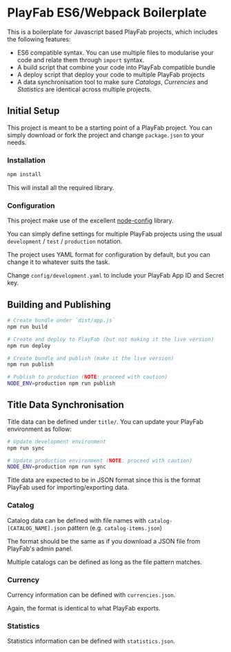 # PlayFab ES6/Webpack Boilerplate

This is a boilerplate for Javascript based PlayFab projects, which includes the following features:

* ES6 compatible syntax. You can use multiple files to modularise your code and relate them through `import` syntax.
* A build script that combine your code into PlayFab compatible bundle
* A deploy script that deploy your code to multiple PlayFab projects
* A data synchronisation tool to make sure _Catalogs_, _Currencies_ and _Statistics_ are identical across multiple projects.

## Initial Setup

This project is meant to be a starting point of a PlayFab project. You can simply download or fork the project and change `package.json` to your needs.

### Installation

```bash
npm install
```

This will install all the required library.

### Configuration

This project make use of the excellent [node-config](https://github.com/lorenwest/node-config) library.

You can simply define settings for multiple PlayFab projects using the usual `development` / `test` / `production` notation.

The project uses YAML format for configuration by default, but you can change it to whatever suits the task.

Change `config/development.yaml` to include your PlayFab App ID and Secret key.

## Building and Publishing

```bash
# Create bundle under `dist/app.js`
npm run build

# Create and deploy to PlayFab (but not making it the live version)
npm run deploy

# Create bundle and publish (make it the live version)
npm run publish

# Publish to production (NOTE: proceed with caution)
NODE_ENV=production npm run publish
```

## Title Data Synchronisation

Title data can be defined under `title/`. You can update your PlayFab environment as follow:

```bash
# Update development environment
npm run sync

# Update production environment (NOTE: proceed with caution)
NODE_ENV=production npm run sync
```

Title data are expected to be in JSON format since this is the format PlayFab used for importing/exporting data.

### Catalog

Catalog data can be defined with file names with `catalog-[CATALOG_NAME].json` pattern (e.g. `catalog-items.json`)

The format should be the same as if you download a JSON file from PlayFab's admin panel.

Multiple catalogs can be defined as long as the file pattern matches.

### Currency

Currency information can be defined with `currencies.json`.

Again, the format is identical to what PlayFab exports.

### Statistics

Statistics information can be defined with `statistics.json`.